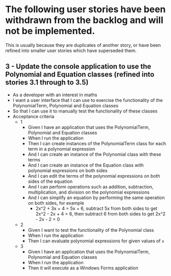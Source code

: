 ﻿# The following user stories have been withdrawn from the backlog and will not be implemented.

This is usually because they are duplicates of another story, or have been refined into smaller user stories which have superseded them.

## 3 - Update the console application to use the Polynomial and Equation classes (refined into stories 3.1 through to 3.5)

- As a developer with an interest in maths
- I want a user interface that I can use to exercise the functionality of the PolynomialTerm, Polynomial and Equation classes
- So that I can use it to manually test the functionality of these classes
- Acceptance criteria
  - 1
	- Given I have an application that uses the PolynomialTerm, Polynomial and Equation classes
	- When I run the application
	- Then I can create instances of the PolynomialTerm class for each term in a polynomial expression
	- And I can create an instance of the Polynomial class with these terms
	- And I can create an instance of the Equation class with polynomial expressions on both sides
	- And I can edit the terms of the polynomial expressions on both sides of the equation
	- And I can perform operations such as addition, subtraction, multiplication, and division on the polynomial expressions
	- And I can simplify an equation by performing the same operation on both sides, for example
	  - 2x^2 + 3x + 4 = 5x + 6, subtract 5x from both sides to get 2x^2 - 2x + 4 = 6, then subtract 6 from both sides to get 2x^2 - 2x - 2 = 0
  - 2
	- Given I want to test the functionality of the Polynomial class
	- When I run the application
	- Then I can evaluate polynomial expressions for given values of `x`
  - 3
    - Given I have an application that uses the PolynomialTerm, Polynomial and Equation classes
    - When I run the application
    - Then it will execute as a Windows Forms application

